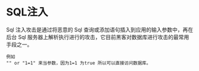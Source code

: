 # SQL注入

Sql 注入攻击是通过将恶意的 Sql 查询或添加语句插入到应用的输入参数中，再在后台 Sql 服务器上解析执行进行的攻击，它目前黑客对数据库进行攻击的最常用手段之一。

```text
例如
"" or "1=1" 来当参数，因为1=1 为true 所以可以直接访问数据库。
```


